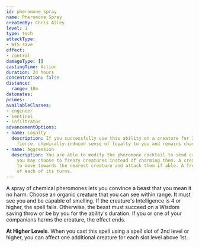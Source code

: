 ```yaml
---
id: pheromone_spray
name: Pheromone Spray
createdBy: Chris Alley
level: 1
type: tech
attackType:
- WIS save
effect:
- control
damageType: []
castingTime: Action
duration: 24 hours
concentration: false
distance:
  range: 10m
detonates: 
primes: 
availableClasses:
- engineer
- sentinel
- infiltrator
advancementOptions:
- name: Loyalty       
  description: If you successfully use this ability on a creature for 30 days in a row, the creature develops a 
    fierce, chemically-induced sense of loyalty to you and remains charmed by you indefinitely.
- name: Aggression  
  description: You are able to modify the pheromone cocktail to send creatures into a frenzy. When you use this ability, 
    you may choose to frenzy creatures instead of charming them. A creature that becomes frenzied must use its movement 
    to move towards the nearest creature and attack them if able. A frenzied creature may repeat its save at the end 
    of each of its turns.
---
```


A spray of chemical pheromones lets you convince a beast that you mean it no harm. Choose an organic creature that you can see 
within range. It must see you and be capable of smelling. If the creature's Intelligence is 4 or higher, the spell fails. 
Otherwise, the beast must succeed on a Wisdom saving throw or be <me-condition id="charmed"/> by you for the ability's duration. 
If you or one of your companions harms the creature, the effect ends.

__At Higher Levels__. When you cast this spell using a spell slot of 2nd level or higher, you can affect one additional 
creature for each slot level above 1st.
